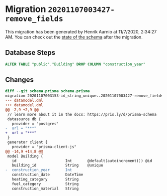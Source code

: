 # Migration `20201107003427-remove_fields`

This migration has been generated by Henrik Aarnio at 11/7/2020, 2:34:27 AM.
You can check out the [state of the schema](./schema.prisma) after the migration.

## Database Steps

```sql
ALTER TABLE "public"."Building" DROP COLUMN "construction_year"
```

## Changes

```diff
diff --git schema.prisma schema.prisma
migration 20201107003153-id_string_unique..20201107003427-remove_fields
--- datamodel.dml
+++ datamodel.dml
@@ -2,9 +2,9 @@
 // learn more about it in the docs: https://pris.ly/d/prisma-schema
 datasource db {
   provider = "postgres"
-  url = "***"
+  url = "***"
 }
 generator client {
   provider = "prisma-client-js"
@@ -14,9 +14,8 @@
 model Building {
   id                      Int       @default(autoincrement()) @id
   building_id             String    @unique
-  construction_year       Int
   construction_date       DateTime
   heating_category        String
   fuel_category           String
   construction_material   String
```


